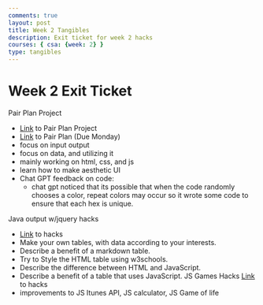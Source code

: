 ```yaml
---
comments: true
layout: post
title: Week 2 Tangibles
description: Exit ticket for week 2 hacks
courses: { csa: {week: 2} }
type: tangibles
---
```

# Week 2 Exit Ticket
Pair Plan Project
- [Link](https://github.com/nighthawkcoders/student/issues/33) to Pair Plan Project
- [Link](https://github.com/vivianknee/FastPages/issues/49#issue-1881165198) to Pair Plan (Due Monday)
- focus on input output
- focus on data, and utilizing it
- mainly working on html, css, and js
- learn how to make aesthetic UI
- Chat GPT feedback on code:
    - chat gpt noticed that its possible that when the code randomly chooses a color, repeat colors may occur so it wrote some code to ensure that each hex is unique.
<script>
    document.getElementById('generate-palette-button').addEventListener('click', () => {
    const colorInput = document.getElementById('color-input').value.toLowerCase();
    const colorPalette = colorPalettes[colorInput] || colorPalettes.default;
    // Shuffle the colorPalette array to randomize the colors
    const shuffledPalette = shuffleArray(colorPalette);
    // Apply the shuffled colors to the UI elements
    for (let i = 0; i < colors.length; i++) {
        colors[i].setHex(shuffledPalette[i % shuffledPalette.length]);
    }
    });
    // Function to shuffle an array
    function shuffleArray(array) {
        const newArray = [...array];
        for (let i = newArray.length - 1; i > 0; i--) {
            const j = Math.floor(Math.random() * (i + 1));
            [newArray[i], newArray[j]] = [newArray[j], newArray[i]];
        }
        return newArray;
    }
</script>
Java output w/jquery hacks
- [Link](https://isabelle926.github.io/student//c3.0/c3.1/c4.1/2023/09/06/javascript-output-jquery_IPYNB_2_.html) to hacks
- Make your own tables, with data according to your interests.
- Describe a benefit of a markdown table.
- Try to Style the HTML table using w3schools.
- Describe the difference between HTML and JavaScript.
- Describe a benefit of a table that uses JavaScript.
JS Games Hacks
[Link](https://vivianknee.github.io/VivianCSA//2023/09/06/jsGamesHacks.html) to hacks
- improvements to JS Itunes API, JS calculator, JS Game of life